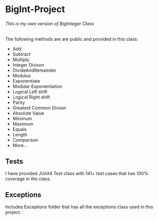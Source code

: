 # **BigInt-Project** 

###### This is my own version of BigInteger Class


The following methods are are public and provided in this class:
- Add
- Subtract
- Multiply
- Integer Divison
- DivideAndRemainder
- Modulus
- Exponentiate
- Modular Exponentiation
- Logical Left shift
- Logical Right shift
- Parity
- Greatest Common Divisor
- Absolute Value
- Minimum
- Maximum
- Equals
- Length
- Comparison
- More...


## Tests

I have provided JUnit4 Test class with 141+ test cases that has 100% coverage in the class.

## Exceptions

Includes Exceptions folder that has all the exceptions class used in this project.




